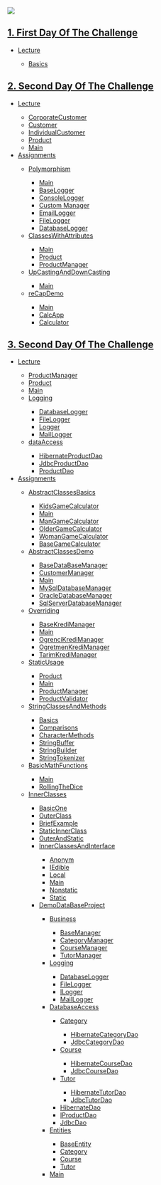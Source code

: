 <a href="https://www.linkpicture.com/view.php?img=LPic6342dfd0d841c12133990"><img src="https://www.linkpicture.com/q/Ekran-1.png" type="image"></a>


<h2><a href="https://github.com/bedirhantong/Java_Software_Developer_Training_Camp_2022/tree/master/src/com/Bedirhan/FirstDayOfTheChallenge">1. First Day Of The Challenge </a></h2>
<ul>
    <li><a href="https://github.com/bedirhantong/Java_Software_Developer_Training_Camp_2022/tree/master/src/com/Bedirhan/FirstDayOfTheChallenge/Codes">Lecture</a></li>
        <ul>
            <li><a href="https://github.com/bedirhantong/Java_Software_Developer_Training_Camp_2022/blob/master/src/com/Bedirhan/FirstDayOfTheChallenge/Codes/Main.java">Basics</a> </li>
        </ul> 
</ul>

<h2><a href="https://github.com/bedirhantong/Java_Software_Developer_Training_Camp_2022/tree/master/src/com/Bedirhan/SecondDayOfTheChallenge">2. Second Day Of The Challenge</a></h2>
<ul>
<li><a href="https://github.com/bedirhantong/Java_Software_Developer_Training_Camp_2022/tree/master/src/com/Bedirhan/SecondDayOfTheChallenge/oop1">Lecture</a></li>
<ul>
<li><a href="https://github.com/bedirhantong/Java_Software_Developer_Training_Camp_2022/blob/master/src/com/Bedirhan/SecondDayOfTheChallenge/oop1/CorporateCustomer.java">CorporateCustomer</a> </li>
<li><a href="https://github.com/bedirhantong/Java_Software_Developer_Training_Camp_2022/blob/master/src/com/Bedirhan/SecondDayOfTheChallenge/oop1/Customer.java">Customer</a> </li>
<li><a href="https://github.com/bedirhantong/Java_Software_Developer_Training_Camp_2022/blob/master/src/com/Bedirhan/SecondDayOfTheChallenge/oop1/IndividualCustomer.java">IndividualCustomer</a> </li>
<li><a href="https://github.com/bedirhantong/Java_Software_Developer_Training_Camp_2022/blob/master/src/com/Bedirhan/SecondDayOfTheChallenge/oop1/Product.java">Product</a> </li>
<li><a href="https://github.com/bedirhantong/Java_Software_Developer_Training_Camp_2022/blob/master/src/com/Bedirhan/SecondDayOfTheChallenge/oop1/Main.java">Main</a></li>
</ul>
<li><a href = https://github.com/bedirhantong/Java_Software_Developer_Training_Camp_2022/tree/master/src/com/Bedirhan/SecondDayOfTheChallenge/Homework/classes> Assignments </a></li>
<ul>
<li><a href=https://github.com/bedirhantong/Java_Software_Developer_Training_Camp_2022/tree/master/src/com/Bedirhan/SecondDayOfTheChallenge/Homework/classes/Polymorphism/PolymorphismDemo>Polymorphism</a></li>
<ul>
<li><a href="https://github.com/bedirhantong/Java_Software_Developer_Training_Camp_2022/blob/master/src/com/Bedirhan/SecondDayOfTheChallenge/Homework/classes/Polymorphism/PolymorphismDemo/Main.java">Main</a> </li>
<li><a href="https://github.com/bedirhantong/Java_Software_Developer_Training_Camp_2022/blob/master/src/com/Bedirhan/SecondDayOfTheChallenge/Homework/classes/Polymorphism/PolymorphismDemo/BaseLogger.java">BaseLogger</a> </li>
<li><a href="https://github.com/bedirhantong/Java_Software_Developer_Training_Camp_2022/blob/master/src/com/Bedirhan/SecondDayOfTheChallenge/Homework/classes/Polymorphism/PolymorphismDemo/ConsoleLogger.java">ConsoleLogger</a></li>
<li><a href="https://github.com/bedirhantong/Java_Software_Developer_Training_Camp_2022/blob/master/src/com/Bedirhan/SecondDayOfTheChallenge/Homework/classes/Polymorphism/PolymorphismDemo/CustomerManager.java">Custom Manager</a> </li>
<li><a href="https://github.com/bedirhantong/Java_Software_Developer_Training_Camp_2022/blob/master/src/com/Bedirhan/SecondDayOfTheChallenge/Homework/classes/Polymorphism/PolymorphismDemo/EmailLogger.java">EmailLogger</a> </li>
<li><a href="https://github.com/bedirhantong/Java_Software_Developer_Training_Camp_2022/blob/master/src/com/Bedirhan/SecondDayOfTheChallenge/Homework/classes/Polymorphism/PolymorphismDemo/FileLogger.java">FileLogger</a> </li>
<li><a href="https://github.com/bedirhantong/Java_Software_Developer_Training_Camp_2022/blob/master/src/com/Bedirhan/SecondDayOfTheChallenge/Homework/classes/Polymorphism/PolymorphismDemo/DataBaseLogger.java">DatabaseLogger</a></li>
</ul>   
<li><a href=https://github.com/bedirhantong/Java_Software_Developer_Training_Camp_2022/tree/master/src/com/Bedirhan/SecondDayOfTheChallenge/Homework/classes/classesWithAttributes>ClassesWithAttributes</a></li>
<ul>
<li><a href="https://github.com/bedirhantong/Java_Software_Developer_Training_Camp_2022/blob/master/src/com/Bedirhan/SecondDayOfTheChallenge/Homework/classes/classesWithAttributes/Main.java">Main</a> </li>
<li><a href="https://github.com/bedirhantong/Java_Software_Developer_Training_Camp_2022/blob/master/src/com/Bedirhan/SecondDayOfTheChallenge/Homework/classes/classesWithAttributes/Product.java">Product</a> </li>
<li><a href="https://github.com/bedirhantong/Java_Software_Developer_Training_Camp_2022/blob/master/src/com/Bedirhan/SecondDayOfTheChallenge/Homework/classes/classesWithAttributes/ProductManager.java">ProductManager</a></li>
</ul>
<li><a href=https://github.com/bedirhantong/Java_Software_Developer_Training_Camp_2022/tree/master/src/com/Bedirhan/SecondDayOfTheChallenge/Homework/classes/UpCastingDownCasting>UpCastingAndDownCasting</a></li>
<ul>
<li><a href="https://github.com/bedirhantong/Java_Software_Developer_Training_Camp_2022/blob/master/src/com/Bedirhan/SecondDayOfTheChallenge/Homework/classes/UpCastingDownCasting/Main.java">Main</a> </li>
</ul>
<li><a href=https://github.com/bedirhantong/Java_Software_Developer_Training_Camp_2022/tree/master/src/com/Bedirhan/SecondDayOfTheChallenge/Homework/classes/reCapDemo_Classes>reCapDemo</a></li>
<ul>
<li><a href="https://github.com/bedirhantong/Java_Software_Developer_Training_Camp_2022/blob/master/src/com/Bedirhan/SecondDayOfTheChallenge/Homework/classes/reCapDemo_Classes/Main.java">Main</a> </li>
<li><a href="https://github.com/bedirhantong/Java_Software_Developer_Training_Camp_2022/blob/master/src/com/Bedirhan/SecondDayOfTheChallenge/Homework/classes/reCapDemo_Classes/CalcApp.java">CalcApp</a> </li>
<li><a href="https://github.com/bedirhantong/Java_Software_Developer_Training_Camp_2022/blob/master/src/com/Bedirhan/SecondDayOfTheChallenge/Homework/classes/reCapDemo_Classes/Calculator.java">Calculator</a></li>
</ul>      
</ul>
</ul>

<h2><a href="https://github.com/bedirhantong/Java_Software_Developer_Training_Camp_2022/tree/master/src/com/Bedirhan/ThirdDayOfTheChallenge">3. Second Day Of The Challenge</a></h2>
<ul>
<li><a href="https://github.com/bedirhantong/Java_Software_Developer_Training_Camp_2022/tree/master/src/com/Bedirhan/ThirdDayOfTheChallenge/oopWithNLayeredApp">Lecture</a></li>
<ul>
<li><a href="https://github.com/bedirhantong/Java_Software_Developer_Training_Camp_2022/blob/master/src/com/Bedirhan/ThirdDayOfTheChallenge/oopWithNLayeredApp/business/ProductManager.java">ProductManager</a> </li>
<li><a href="https://github.com/bedirhantong/Java_Software_Developer_Training_Camp_2022/blob/master/src/com/Bedirhan/ThirdDayOfTheChallenge/oopWithNLayeredApp/entities/Product.java">Product</a> </li>
<li><a href="https://github.com/bedirhantong/Java_Software_Developer_Training_Camp_2022/blob/master/src/com/Bedirhan/ThirdDayOfTheChallenge/oopWithNLayeredApp/Main.java">Main</a></li>
<li><a href="https://github.com/bedirhantong/Java_Software_Developer_Training_Camp_2022/tree/master/src/com/Bedirhan/ThirdDayOfTheChallenge/oopWithNLayeredApp/core/Logging">Logging</a></li>
<ul>
<li><a href="https://github.com/bedirhantong/Java_Software_Developer_Training_Camp_2022/blob/master/src/com/Bedirhan/ThirdDayOfTheChallenge/oopWithNLayeredApp/core/Logging/DatabaseLogger.java">DatabaseLogger</a> </li>
<li><a href="https://github.com/bedirhantong/Java_Software_Developer_Training_Camp_2022/blob/master/src/com/Bedirhan/ThirdDayOfTheChallenge/oopWithNLayeredApp/core/Logging/FileLogger.java">FileLogger</a> </li>
<li><a href="https://github.com/bedirhantong/Java_Software_Developer_Training_Camp_2022/blob/master/src/com/Bedirhan/ThirdDayOfTheChallenge/oopWithNLayeredApp/core/Logging/Logger.java">Logger</a></li>
<li><a href="https://github.com/bedirhantong/Java_Software_Developer_Training_Camp_2022/blob/master/src/com/Bedirhan/ThirdDayOfTheChallenge/oopWithNLayeredApp/core/Logging/MailLogger.java">MailLogger</a></li>
</ul>
<li><a href="https://github.com/bedirhantong/Java_Software_Developer_Training_Camp_2022/tree/master/src/com/Bedirhan/ThirdDayOfTheChallenge/oopWithNLayeredApp/dataAccess">dataAccess</a></li>
<ul>
<li><a href="https://github.com/bedirhantong/Java_Software_Developer_Training_Camp_2022/blob/master/src/com/Bedirhan/ThirdDayOfTheChallenge/oopWithNLayeredApp/dataAccess/HibernateProductDao.java">HibernateProductDao</a> </li>
<li><a href="https://github.com/bedirhantong/Java_Software_Developer_Training_Camp_2022/blob/master/src/com/Bedirhan/ThirdDayOfTheChallenge/oopWithNLayeredApp/dataAccess/JdbcProductDao.java">JdbcProductDao</a> </li>
<li><a href="https://github.com/bedirhantong/Java_Software_Developer_Training_Camp_2022/blob/master/src/com/Bedirhan/ThirdDayOfTheChallenge/oopWithNLayeredApp/dataAccess/ProductDao.java">ProductDao</a></li>
</ul>
</ul>
<li><a href="https://github.com/bedirhantong/Java_Software_Developer_Training_Camp_2022/tree/master/src/com/Bedirhan/ThirdDayOfTheChallenge/Homeworks/Odev2">Assignments</a></li>
<ul>
<li><a href="https://github.com/bedirhantong/Java_Software_Developer_Training_Camp_2022/tree/master/src/com/Bedirhan/ThirdDayOfTheChallenge/Homeworks/Odev2/AbstractClasses">AbstractClassesBasics</a></li>
<ul>
<li><a href="https://github.com/bedirhantong/Java_Software_Developer_Training_Camp_2022/blob/master/src/com/Bedirhan/ThirdDayOfTheChallenge/Homeworks/Odev2/AbstractClasses/KidsGameCalculator.java">KidsGameCalculator</a> </li>
<li><a href="https://github.com/bedirhantong/Java_Software_Developer_Training_Camp_2022/blob/master/src/com/Bedirhan/ThirdDayOfTheChallenge/Homeworks/Odev2/AbstractClasses/Main.java">Main</a> </li>
<li><a href="https://github.com/bedirhantong/Java_Software_Developer_Training_Camp_2022/blob/master/src/com/Bedirhan/ThirdDayOfTheChallenge/Homeworks/Odev2/AbstractClasses/ManGameCalculator.java">ManGameCalculator</a></li>
<li><a href="https://github.com/bedirhantong/Java_Software_Developer_Training_Camp_2022/blob/master/src/com/Bedirhan/ThirdDayOfTheChallenge/Homeworks/Odev2/AbstractClasses/OlderGameCalculator.java">OlderGameCalculator</a></li>
<li><a href="https://github.com/bedirhantong/Java_Software_Developer_Training_Camp_2022/blob/master/src/com/Bedirhan/ThirdDayOfTheChallenge/Homeworks/Odev2/AbstractClasses/WomanGameCalculator.java">WomanGameCalculator</a></li>
<li><a href="https://github.com/bedirhantong/Java_Software_Developer_Training_Camp_2022/blob/master/src/com/Bedirhan/ThirdDayOfTheChallenge/Homeworks/Odev2/AbstractClasses/BaseGameCalculator.java">BaseGameCalculator</a></li>
</ul>
<li><a href="https://github.com/bedirhantong/Java_Software_Developer_Training_Camp_2022/tree/master/src/com/Bedirhan/ThirdDayOfTheChallenge/Homeworks/Odev2/AbstractClasses/abstractDemo">AbstractClassesDemo</a></li>
<ul>
<li><a href="https://github.com/bedirhantong/Java_Software_Developer_Training_Camp_2022/blob/master/src/com/Bedirhan/ThirdDayOfTheChallenge/Homeworks/Odev2/AbstractClasses/abstractDemo/BaseDatabaseManager.java">BaseDataBaseManager</a> </li>
<li><a href="https://github.com/bedirhantong/Java_Software_Developer_Training_Camp_2022/blob/master/src/com/Bedirhan/ThirdDayOfTheChallenge/Homeworks/Odev2/AbstractClasses/abstractDemo/CustomerManager.java">CustomerManager</a> </li>
<li><a href="https://github.com/bedirhantong/Java_Software_Developer_Training_Camp_2022/blob/master/src/com/Bedirhan/ThirdDayOfTheChallenge/Homeworks/Odev2/AbstractClasses/abstractDemo/Main.java">Main</a></li>
<li><a href="https://github.com/bedirhantong/Java_Software_Developer_Training_Camp_2022/blob/master/src/com/Bedirhan/ThirdDayOfTheChallenge/Homeworks/Odev2/AbstractClasses/abstractDemo/MySqlDataBaseManager.java">MySqlDatabaseManager</a></li>
<li><a href="https://github.com/bedirhantong/Java_Software_Developer_Training_Camp_2022/blob/master/src/com/Bedirhan/ThirdDayOfTheChallenge/Homeworks/Odev2/AbstractClasses/abstractDemo/OracleDatabaseManager.java">OracleDatabaseManager</a></li>
<li><a href="https://github.com/bedirhantong/Java_Software_Developer_Training_Camp_2022/blob/master/src/com/Bedirhan/ThirdDayOfTheChallenge/Homeworks/Odev2/AbstractClasses/abstractDemo/SqlServerDatabaseManager.java">SqlServerDatabaseManager</a></li>
</ul>
<li><a href="https://github.com/bedirhantong/Java_Software_Developer_Training_Camp_2022/tree/master/src/com/Bedirhan/ThirdDayOfTheChallenge/Homeworks/Odev2/Overriding">Overriding</a></li>
<ul>
<li><a href="https://github.com/bedirhantong/Java_Software_Developer_Training_Camp_2022/blob/master/src/com/Bedirhan/ThirdDayOfTheChallenge/Homeworks/Odev2/Overriding/BaseKrediManager.java">BaseKrediManager</a> </li>
<li><a href="https://github.com/bedirhantong/Java_Software_Developer_Training_Camp_2022/blob/master/src/com/Bedirhan/ThirdDayOfTheChallenge/Homeworks/Odev2/Overriding/Main.java">Main</a> </li>
<li><a href="https://github.com/bedirhantong/Java_Software_Developer_Training_Camp_2022/blob/master/src/com/Bedirhan/ThirdDayOfTheChallenge/Homeworks/Odev2/Overriding/OgrenciKrediManager.java">OgrenciKrediManager</a></li>
<li><a href="https://github.com/bedirhantong/Java_Software_Developer_Training_Camp_2022/blob/master/src/com/Bedirhan/ThirdDayOfTheChallenge/Homeworks/Odev2/Overriding/OgretmenKrediManager.java">OgretmenKrediManager</a></li>
<li><a href="https://github.com/bedirhantong/Java_Software_Developer_Training_Camp_2022/blob/master/src/com/Bedirhan/ThirdDayOfTheChallenge/Homeworks/Odev2/Overriding/TarimKrediManager.java">TarimKrediManager</a></li>
</ul>
<li><a href="https://github.com/bedirhantong/Java_Software_Developer_Training_Camp_2022/tree/master/src/com/Bedirhan/ThirdDayOfTheChallenge/Homeworks/Odev2/staticDemo">StaticUsage</a></li>
<ul>
<li><a href="https://github.com/bedirhantong/Java_Software_Developer_Training_Camp_2022/blob/master/src/com/Bedirhan/ThirdDayOfTheChallenge/Homeworks/Odev2/staticDemo/Product.java">Product</a> </li>
<li><a href="https://github.com/bedirhantong/Java_Software_Developer_Training_Camp_2022/blob/master/src/com/Bedirhan/ThirdDayOfTheChallenge/Homeworks/Odev2/staticDemo/Main.java">Main</a> </li>
<li><a href="https://github.com/bedirhantong/Java_Software_Developer_Training_Camp_2022/blob/master/src/com/Bedirhan/ThirdDayOfTheChallenge/Homeworks/Odev2/staticDemo/ProductManager.java">ProductManager</a></li>
<li><a href="https://github.com/bedirhantong/Java_Software_Developer_Training_Camp_2022/blob/master/src/com/Bedirhan/ThirdDayOfTheChallenge/Homeworks/Odev2/staticDemo/ProductValidator.java">ProductValidator</a></li>
</ul>
<li><a href="https://github.com/bedirhantong/Java_Software_Developer_Training_Camp_2022/tree/master/src/com/Bedirhan/ThirdDayOfTheChallenge/Homeworks/Odev2/StringClassesMethods">StringClassesAndMethods</a></li>
<ul>
<li><a href="https://github.com/bedirhantong/Java_Software_Developer_Training_Camp_2022/blob/master/src/com/Bedirhan/ThirdDayOfTheChallenge/Homeworks/Odev2/StringClassesMethods/StringSinifinaGris.java">Basics</a></li>
<li><a href="https://github.com/bedirhantong/Java_Software_Developer_Training_Camp_2022/blob/master/src/com/Bedirhan/ThirdDayOfTheChallenge/Homeworks/Odev2/StringClassesMethods/ComparisonCont.java">Comparisons</a> </li>
<li><a href="https://github.com/bedirhantong/Java_Software_Developer_Training_Camp_2022/blob/master/src/com/Bedirhan/ThirdDayOfTheChallenge/Homeworks/Odev2/StringClassesMethods/KarakterMetodlari.java">CharacterMethods</a> </li>
<li><a href="https://github.com/bedirhantong/Java_Software_Developer_Training_Camp_2022/blob/master/src/com/Bedirhan/ThirdDayOfTheChallenge/Homeworks/Odev2/StringClassesMethods/StringBuffferDemo.java">StringBuffer</a></li>
<li><a href="https://github.com/bedirhantong/Java_Software_Developer_Training_Camp_2022/blob/master/src/com/Bedirhan/ThirdDayOfTheChallenge/Homeworks/Odev2/StringClassesMethods/StringBuilderDemo.java">StringBuilder</a></li>
<li><a href="https://github.com/bedirhantong/Java_Software_Developer_Training_Camp_2022/blob/master/src/com/Bedirhan/ThirdDayOfTheChallenge/Homeworks/Odev2/StringClassesMethods/StringTokenizerDemo.java">StringTokenizer</a></li>
</ul>
<li><a href="https://github.com/bedirhantong/Java_Software_Developer_Training_Camp_2022/tree/master/src/com/Bedirhan/ThirdDayOfTheChallenge/Homeworks/Odev2/Example1">BasicMathFunctions</a></li>
<ul>
<li><a href="https://github.com/bedirhantong/Java_Software_Developer_Training_Camp_2022/blob/master/src/com/Bedirhan/ThirdDayOfTheChallenge/Homeworks/Odev2/Example1/Main.java">Main</a> </li>
<li><a href="https://github.com/bedirhantong/Java_Software_Developer_Training_Camp_2022/blob/master/src/com/Bedirhan/ThirdDayOfTheChallenge/Homeworks/Odev2/Example1/ZarAtma.java">RollingTheDice</a> </li>
</ul>
<li><a href="https://github.com/bedirhantong/Java_Software_Developer_Training_Camp_2022/tree/master/src/com/Bedirhan/ThirdDayOfTheChallenge/Homeworks/Odev2/AbstractClasses/abstractDemo">InnerClasses</a></li>
<ul>
<li><a href="https://github.com/bedirhantong/Java_Software_Developer_Training_Camp_2022/blob/master/src/com/Bedirhan/ThirdDayOfTheChallenge/Homeworks/Odev2/InnerClasses/Example1/IslemYap.java">BasicOne</a> </li>
<li><a href="https://github.com/bedirhantong/Java_Software_Developer_Training_Camp_2022/blob/master/src/com/Bedirhan/ThirdDayOfTheChallenge/Homeworks/Odev2/InnerClasses/Example2/OuterClass.java">OuterClass</a> </li>
<li><a href="https://github.com/bedirhantong/Java_Software_Developer_Training_Camp_2022/blob/master/src/com/Bedirhan/ThirdDayOfTheChallenge/Homeworks/Odev2/InnerClasses/Example3/DahiliSinifOrnegi.java">BriefExample</a></li>
<li><a href="https://github.com/bedirhantong/Java_Software_Developer_Training_Camp_2022/blob/master/src/com/Bedirhan/ThirdDayOfTheChallenge/Homeworks/Odev2/InnerClasses/Example4/IslemYap.java">StaticInnerClass</a></li>
<li><a href="https://github.com/bedirhantong/Java_Software_Developer_Training_Camp_2022/blob/master/src/com/Bedirhan/ThirdDayOfTheChallenge/Homeworks/Odev2/InnerClasses/Example5/IslemYap.java">OuterAndStatic</a></li>
<li><a href="https://github.com/bedirhantong/Java_Software_Developer_Training_Camp_2022/tree/master/src/com/Bedirhan/ThirdDayOfTheChallenge/Homeworks/Odev2/InnerClasses/Example6">InnerClassesAndInterface</a></li>
<ul>
<li><a href="https://github.com/bedirhantong/Java_Software_Developer_Training_Camp_2022/blob/master/src/com/Bedirhan/ThirdDayOfTheChallenge/Homeworks/Odev2/InnerClasses/Example6/Anonym.java">Anonym</a> </li>
<li><a href="https://github.com/bedirhantong/Java_Software_Developer_Training_Camp_2022/blob/master/src/com/Bedirhan/ThirdDayOfTheChallenge/Homeworks/Odev2/InnerClasses/Example6/IEdible.java">IEdible</a> </li>
<li><a href="https://github.com/bedirhantong/Java_Software_Developer_Training_Camp_2022/blob/master/src/com/Bedirhan/ThirdDayOfTheChallenge/Homeworks/Odev2/InnerClasses/Example6/Local.java">Local</a></li>
<li><a href="https://github.com/bedirhantong/Java_Software_Developer_Training_Camp_2022/blob/master/src/com/Bedirhan/ThirdDayOfTheChallenge/Homeworks/Odev2/InnerClasses/Example6/Main.java">Main</a></li>
<li><a href="https://github.com/bedirhantong/Java_Software_Developer_Training_Camp_2022/blob/master/src/com/Bedirhan/ThirdDayOfTheChallenge/Homeworks/Odev2/InnerClasses/Example6/Nonstatic.java">Nonstatic</a></li>
<li><a href="https://github.com/bedirhantong/Java_Software_Developer_Training_Camp_2022/blob/master/src/com/Bedirhan/ThirdDayOfTheChallenge/Homeworks/Odev2/InnerClasses/Example6/Static.java">Static</a></li>
</ul>
<li><a href="https://github.com/bedirhantong/Java_Software_Developer_Training_Camp_2022/tree/master/src/com/Bedirhan/ThirdDayOfTheChallenge/Homeworks/Odev3">DemoDataBaseProject</a></li>
<ul>
<li><a href="https://github.com/bedirhantong/Java_Software_Developer_Training_Camp_2022/tree/master/src/com/Bedirhan/ThirdDayOfTheChallenge/Homeworks/Odev3/business">Business</a></li>
<ul>
<li><a href="https://github.com/bedirhantong/Java_Software_Developer_Training_Camp_2022/blob/master/src/com/Bedirhan/ThirdDayOfTheChallenge/Homeworks/Odev3/business/BaseManager.java">BaseManager</a> </li>
<li><a href="https://github.com/bedirhantong/Java_Software_Developer_Training_Camp_2022/blob/master/src/com/Bedirhan/ThirdDayOfTheChallenge/Homeworks/Odev3/business/CategoryManager.java">CategoryManager</a> </li>
<li><a href="https://github.com/bedirhantong/Java_Software_Developer_Training_Camp_2022/blob/master/src/com/Bedirhan/ThirdDayOfTheChallenge/Homeworks/Odev3/business/CourseManager.java">CourseManager</a> </li>
<li><a href="https://github.com/bedirhantong/Java_Software_Developer_Training_Camp_2022/blob/master/src/com/Bedirhan/ThirdDayOfTheChallenge/Homeworks/Odev3/business/TutorManager.java">TutorManager</a> </li>
</ul>
<li><a href="https://github.com/bedirhantong/Java_Software_Developer_Training_Camp_2022/tree/master/src/com/Bedirhan/ThirdDayOfTheChallenge/Homeworks/Odev3/core/Logging">Logging</a></li>
<ul>
<li><a href="https://github.com/bedirhantong/Java_Software_Developer_Training_Camp_2022/blob/master/src/com/Bedirhan/ThirdDayOfTheChallenge/Homeworks/Odev3/core/Logging/DatabaseLogger.java">DatabaseLogger</a> </li>
<li><a href="https://github.com/bedirhantong/Java_Software_Developer_Training_Camp_2022/blob/master/src/com/Bedirhan/ThirdDayOfTheChallenge/Homeworks/Odev3/core/Logging/FileLogger.java">FileLogger</a> </li>
<li><a href="https://github.com/bedirhantong/Java_Software_Developer_Training_Camp_2022/blob/master/src/com/Bedirhan/ThirdDayOfTheChallenge/Homeworks/Odev3/core/Logging/ILogger.java">ILogger</a> </li>
<li><a href="https://github.com/bedirhantong/Java_Software_Developer_Training_Camp_2022/blob/master/src/com/Bedirhan/ThirdDayOfTheChallenge/Homeworks/Odev3/core/Logging/MailLogger.java">MailLogger</a> </li>
</ul>
<li><a href="https://github.com/bedirhantong/Java_Software_Developer_Training_Camp_2022/tree/master/src/com/Bedirhan/ThirdDayOfTheChallenge/Homeworks/Odev3/databaseAccess">DatabaseAccess</a></li>
<ul>
<li><a href="https://github.com/bedirhantong/Java_Software_Developer_Training_Camp_2022/tree/master/src/com/Bedirhan/ThirdDayOfTheChallenge/Homeworks/Odev3/databaseAccess/category">Category</a></li>
<ul>
<li><a href="https://github.com/bedirhantong/Java_Software_Developer_Training_Camp_2022/blob/master/src/com/Bedirhan/ThirdDayOfTheChallenge/Homeworks/Odev3/databaseAccess/category/HibernateCategoryDao.java">HibernateCategoryDao</a> </li>
<li><a href="https://github.com/bedirhantong/Java_Software_Developer_Training_Camp_2022/blob/master/src/com/Bedirhan/ThirdDayOfTheChallenge/Homeworks/Odev3/databaseAccess/category/JdbcCategoryDao.java">JdbcCategoryDao</a> </li>
</ul>
<li><a href="https://github.com/bedirhantong/Java_Software_Developer_Training_Camp_2022/tree/master/src/com/Bedirhan/ThirdDayOfTheChallenge/Homeworks/Odev3/databaseAccess/course">Course</a></li>
<ul>
<li><a href="https://github.com/bedirhantong/Java_Software_Developer_Training_Camp_2022/blob/master/src/com/Bedirhan/ThirdDayOfTheChallenge/Homeworks/Odev3/databaseAccess/course/HibernateCourseDao.java">HibernateCourseDao</a> </li>
<li><a href="https://github.com/bedirhantong/Java_Software_Developer_Training_Camp_2022/blob/master/src/com/Bedirhan/ThirdDayOfTheChallenge/Homeworks/Odev3/databaseAccess/course/JdbcCourseDao.java">JdbcCourseDao</a> </li>
</ul>
<li><a href="https://github.com/bedirhantong/Java_Software_Developer_Training_Camp_2022/tree/master/src/com/Bedirhan/ThirdDayOfTheChallenge/Homeworks/Odev3/databaseAccess/tutor">Tutor</a></li>
<ul>
<li><a href="https://github.com/bedirhantong/Java_Software_Developer_Training_Camp_2022/blob/master/src/com/Bedirhan/ThirdDayOfTheChallenge/Homeworks/Odev3/databaseAccess/tutor/HibernateTutorDao.java">HibernateTutorDao</a> </li>
<li><a href="https://github.com/bedirhantong/Java_Software_Developer_Training_Camp_2022/blob/master/src/com/Bedirhan/ThirdDayOfTheChallenge/Homeworks/Odev3/databaseAccess/tutor/JdbcTutorDao.java">JdbcTutorDao</a> </li>
</ul>
<li><a href="https://github.com/bedirhantong/Java_Software_Developer_Training_Camp_2022/blob/master/src/com/Bedirhan/ThirdDayOfTheChallenge/Homeworks/Odev3/databaseAccess/HibernateDao.java">HibernateDao</a> </li>
<li><a href="https://github.com/bedirhantong/Java_Software_Developer_Training_Camp_2022/blob/master/src/com/Bedirhan/ThirdDayOfTheChallenge/Homeworks/Odev3/databaseAccess/IProductDao.java">IProductDao</a> </li>
<li><a href="https://github.com/bedirhantong/Java_Software_Developer_Training_Camp_2022/blob/master/src/com/Bedirhan/ThirdDayOfTheChallenge/Homeworks/Odev3/databaseAccess/JdbcDao.java">JdbcDao</a> </li>
</ul>
<li><a href="https://github.com/bedirhantong/Java_Software_Developer_Training_Camp_2022/tree/master/src/com/Bedirhan/ThirdDayOfTheChallenge/Homeworks/Odev3/entities">Entities</a></li>
<ul>
<li><a href="https://github.com/bedirhantong/Java_Software_Developer_Training_Camp_2022/blob/master/src/com/Bedirhan/ThirdDayOfTheChallenge/Homeworks/Odev3/entities/BaseEntity.java">BaseEntity</a> </li>
<li><a href="https://github.com/bedirhantong/Java_Software_Developer_Training_Camp_2022/blob/master/src/com/Bedirhan/ThirdDayOfTheChallenge/Homeworks/Odev3/entities/Category.java">Category</a> </li>
<li><a href="https://github.com/bedirhantong/Java_Software_Developer_Training_Camp_2022/blob/master/src/com/Bedirhan/ThirdDayOfTheChallenge/Homeworks/Odev3/entities/Course.java">Course</a> </li>
<li><a href="https://github.com/bedirhantong/Java_Software_Developer_Training_Camp_2022/blob/master/src/com/Bedirhan/ThirdDayOfTheChallenge/Homeworks/Odev3/entities/Tutor.java">Tutor</a> </li>
</ul>
<li><a href="https://github.com/bedirhantong/Java_Software_Developer_Training_Camp_2022/blob/master/src/com/Bedirhan/ThirdDayOfTheChallenge/Homeworks/Odev3/Main.java">Main</a> </li>
</ul>   
</ul>
</ul>
</ul>